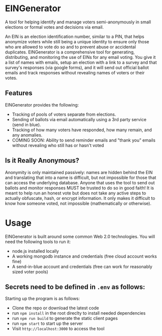 # EINGenerator
A tool for helping identify and manage voters semi-anonymously in small elections or formal votes and decisions via email.

An EIN is an election identification number, similar to a PIN, that helps anonymize voters while still being a unique identity to ensure only those who are allowed to vote do so and to prevent abuse or accidental duplicates.  EINGenerator is a comprehensive tool for generating, distributing, and monitoring the use of EINs for any email voting.  You give it a list of names with emails, setup an election with a link to a survey and that survey's responses (via google forms), and it will send out official ballot emails and track responses without revealing names of voters or their votes.

## Features
EINGenerator provides the following:
- Tracking of pools of voters separate from elections.
- Sending of ballots via email automatically using a 3rd party service (send in blue).
- Tracking of how many voters have responded, how many remain, and any anomalies.
- COMING SOON: Ability to send reminder emails and "thank you" emails without revealing who still has or hasn't voted

## Is it Really Anonymous?
Anonymity is only maintained passively: names are hidden behind the EIN and translating that into a name is difficult, but not impossible for those that can access the underlying database. Anyone that uses the tool to send out ballots and monitor responses MUST be trusted to do so in good faith!  It is meant to help run an honest vote but does not take any active steps to actually obfuscate, hash, or encrypt information.  It only makes it difficult to know how someone voted, not impossible (mathematically or otherwise).

# Usage
EINGenerator is built around some common Web 2.0 technologies.  You will need the following tools to run it:
- node.js installed locally
- A working mongodb instance and credentials (free cloud account works fine)
- A send-in-blue account and credentials (free can work for reasonably sized voter pools)

Secrets need to be defined in `.env` as follows:
- 

Starting up the program is as follows:
- Clone the repo or download the latest code
- run `npm install` in the root direclty to install needed dependencies
- run `npm run build` to generate the static client pages
- run `npm start` to start up the server
- Visit `http://localhost:3000` to access the tool
